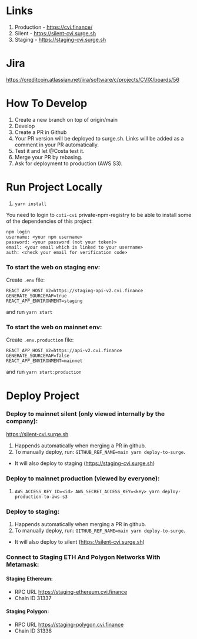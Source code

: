 # Links

1. Production - https://cvi.finance/
2. Silent - https://silent-cvi.surge.sh
3. Staging - https://staging-cvi.surge.sh


# Jira 

https://creditcoin.atlassian.net/jira/software/c/projects/CVIX/boards/56

# How To Develop

1. Create a new branch on top of origin/main
2. Develop
3. Create a PR in Github
4. Your PR version will be deployed to surge.sh. Links will be added as a comment in your PR automatically.
5. Test it and let @Costa test it.
6. Merge your PR by rebasing.
7. Ask for deployment to production (AWS S3).

# Run Project Locally

1. `yarn install`

You need to login to `coti-cvi` private-npm-registry to be able to install some of the dependencies of this project:

```
npm login
username: <your npm username>
password: <your password (not your token)>
email: <your email which is linked to your username>
auth: <check your email for verification code>
```

### To start the web on staging env:

Create `.env` file:

```
REACT_APP_HOST_V2=https://staging-api-v2.cvi.finance
GENERATE_SOURCEMAP=true
REACT_APP_ENVIRONMENT=staging
```

and run `yarn start`

### To start the web on mainnet env:

Create `.env.production` file:

```
REACT_APP_HOST_V2=https://api-v2.cvi.finance
GENERATE_SOURCEMAP=false
REACT_APP_ENVIRONMENT=mainnet
```

and run `yarn start:production`

# Deploy Project

### Deploy to mainnet silent (only viewed internally by the company):

https://silent-cvi.surge.sh

1. Happends automatically when merging a PR in github.
2. To manually deploy, run: `GITHUB_REF_NAME=main yarn deploy-to-surge`.
* It will also deploy to staging (https://staging-cvi.surge.sh)

### Deploy to mainnet production (viewed by everyone):

1. `AWS_ACCESS_KEY_ID=<id> AWS_SECRET_ACCESS_KEY=<key> yarn deploy-production-to-aws-s3`

### Deploy to staging:

1. Happends automatically when merging a PR in github.
2. To manually deploy, run: `GITHUB_REF_NAME=main yarn deploy-to-surge`.
* It will also deploy to silent (https://silent-cvi.surge.sh)

### Connect to Staging ETH And Polygon Networks With Metamask:

#### Staging Ethereum:
* RPC URL https://staging-ethereum.cvi.finance
* Chain ID 31337

#### Staging Polygon:
* RPC URL https://staging-polygon.cvi.finance
* Chain ID 31338
